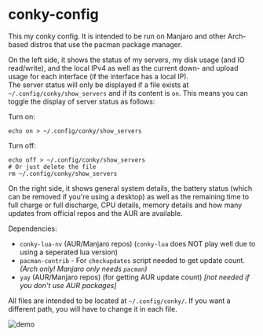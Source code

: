 # conky-config

This my conky config. It is intended to be run on Manjaro and other Arch-based distros that use the pacman package manager.

On the left side, it shows the status of my servers, my disk usage (and IO read/write), and the local IPv4 as well as the current down- and upload usage for each interface (if the interface has a local IP).<br>
The server status will only be displayed if a file exists at `~/.config/conky/show_servers` and if its content is `on`. This means you can toggle the display of server status as follows:

Turn on:
```shell script
echo on > ~/.config/conky/show_servers
```

Turn off:
```shell script
echo off > ~/.config/conky/show_servers
# Or just delete the file
rm ~/.config/conky/show_servers
```

On the right side, it shows general system details, the battery status (which can be removed if you're using a desktop) as well as the remaining time to full charge or full discharge, CPU details, memory details and how many updates from official repos and the AUR are available.

Dependencies:
- `conky-lua-nv` (AUR/Manjaro repos) (`conky-lua` does NOT play well due to using a seperated lua version)
- `pacman-contrib` - For `checkupdates` script needed to get update count. *(Arch only! Manjaro only needs `pacman`)*
- `yay` (AUR/Manjaro repos) (for getting AUR update count) *[not needed if you don't use AUR packages]*

All files are intended to be located at `~/.config/conky/`. If you want a different path, you will have to change it in each file.

![demo](demo.gif)
